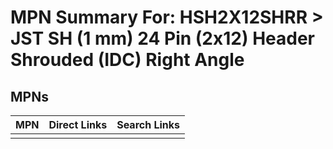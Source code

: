 



# MPN Summary For: HSH2X12SHRR > JST SH (1 mm) 24 Pin (2x12) Header Shrouded (IDC) Right Angle

## MPNs
  

|MPN|Direct Links|Search Links|
| :--- | :--- | :--- |
||||
